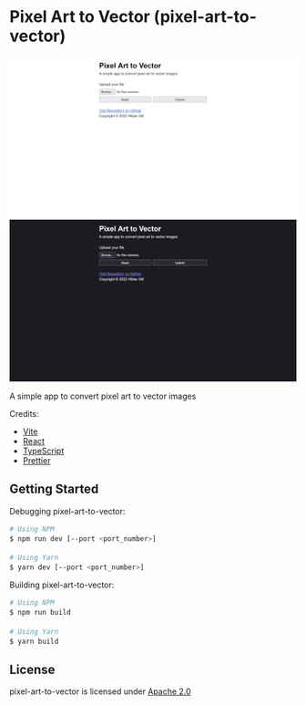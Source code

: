 # Pixel Art to Vector (pixel-art-to-vector)

<img src="./docs/screenshot_1.png" alt="Light mode" />
<img src="./docs/screenshot_2.png" alt="Dark mode" />

A simple app to convert pixel art to vector images

Credits:

-   [Vite](https://vitejs.dev)
-   [React](https://reactjs.org)
-   [TypeScript](https://www.typescriptlang.org)
-   [Prettier](https://prettier.io)

## Getting Started

Debugging pixel-art-to-vector:

```bash
# Using NPM
$ npm run dev [--port <port_number>]

# Using Yarn
$ yarn dev [--port <port_number>]
```

Building pixel-art-to-vector:

```bash
# Using NPM
$ npm run build

# Using Yarn
$ yarn build
```

## License

pixel-art-to-vector is licensed under [Apache 2.0](./LICENSE.txt)
